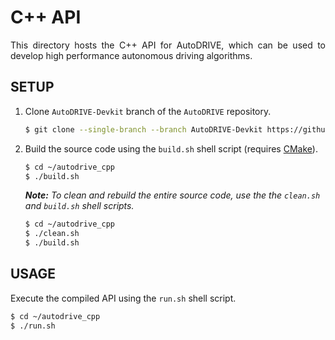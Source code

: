 # C++ API

<p align="justify">
This directory hosts the C++ API for AutoDRIVE, which can be used to develop high performance autonomous driving algorithms.
</p>

## SETUP

1. Clone `AutoDRIVE-Devkit` branch of the `AutoDRIVE` repository.
    ```bash
    $ git clone --single-branch --branch AutoDRIVE-Devkit https://github.com/Tinker-Twins/AutoDRIVE.git
    ```
2. Build the source code using the `build.sh` shell script (requires [CMake](https://cmake.org/)).
    ```bash
    $ cd ~/autodrive_cpp
    $ ./build.sh
    ```
  
    _**Note:** To clean and rebuild the entire source code, use the the `clean.sh` and `build.sh` shell scripts._
    ```bash
    $ cd ~/autodrive_cpp
    $ ./clean.sh
    $ ./build.sh
    ```
## USAGE

Execute the compiled API using the `run.sh` shell script.
```bash
$ cd ~/autodrive_cpp
$ ./run.sh
```
